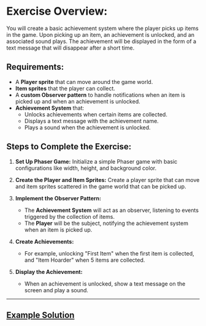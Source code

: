 # Exercise Overview:

You will create a basic achievement system where the player picks up items in the game. Upon picking up an item, an achievement is unlocked, and an associated sound plays. The achievement will be displayed in the form of a text message that will disappear after a short time.

## Requirements:

- A **Player sprite** that can move around the game world.
- **Item sprites** that the player can collect.
- A **custom Observer pattern** to handle notifications when an item is picked up and when an achievement is unlocked.
- **Achievement System** that:
  - Unlocks achievements when certain items are collected.
  - Displays a text message with the achievement name.
  - Plays a sound when the achievement is unlocked.

## Steps to Complete the Exercise:

1. **Set Up Phaser Game:**
   Initialize a simple Phaser game with basic configurations like width, height, and background color.

2. **Create the Player and Item Sprites:**
   Create a player sprite that can move and item sprites scattered in the game world that can be picked up.

3. **Implement the Observer Pattern:**
   - The **Achievement System** will act as an observer, listening to events triggered by the collection of items.
   - The **Player** will be the subject, notifying the achievement system when an item is picked up.

4. **Create Achievements:**
   - For example, unlocking "First Item" when the first item is collected, and "Item Hoarder" when 5 items are collected.
   
5. **Display the Achievement:**
   - When an achievement is unlocked, show a text message on the screen and play a sound.

---

## [Example Solution](./example_solution.md)

